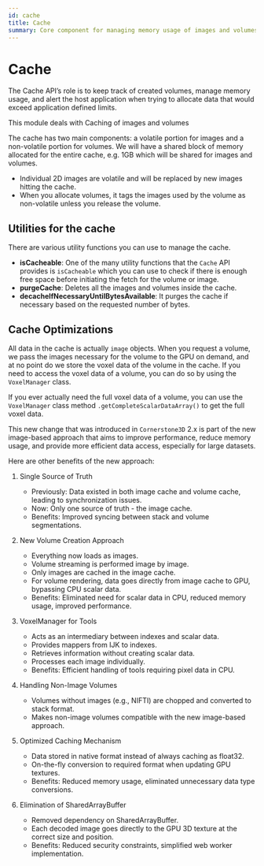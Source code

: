 ```yaml
---
id: cache
title: Cache
summary: Core component for managing memory usage of images and volumes, handling caching mechanisms and optimizing memory allocation
---
```


# Cache

The Cache API’s role is to keep track of created volumes, manage memory usage, and alert the host application when trying to allocate data that would exceed application defined limits.

This module deals with Caching of images and volumes

The cache has two main components: a volatile portion for images and a non-volatile portion for volumes. We will have a shared block of memory allocated for the entire cache, e.g. 1GB which will be shared for images and volumes.

- Individual 2D images are volatile and will be replaced by new images hitting the cache.
- When you allocate volumes, it tags the images used by the volume as non-volatile unless you release the volume.

## Utilities for the cache

There are various utility functions you can use to manage the cache.

- **isCacheable**: One of the many utility functions that the `Cache` API provides is `isCacheable` which you can use to check if there is enough free space before initiating the fetch for the volume or image.
- **purgeCache**: Deletes all the images and volumes inside the cache.
- **decacheIfNecessaryUntilBytesAvailable**: It purges the cache if necessary based on the requested number of bytes.

## Cache Optimizations

All data in the cache is actually `image` objects. When you request a volume, we pass the images necessary for the volume to the GPU on demand, and at no point do we store the voxel data of the volume in the cache. If you need to access the voxel data of a volume, you can do so by using the `VoxelManager` class.

If you ever actually need the full voxel data of a volume, you can use the `VoxelManager` class method `.getCompleteScalarDataArray()` to get the full voxel data.

This new change that was introduced in `Cornerstone3D` 2.x is part of the new image-based approach that aims to improve performance, reduce memory usage, and provide more efficient data access, especially for large datasets.

Here are other benefits of the new approach:

1. Single Source of Truth

   - Previously: Data existed in both image cache and volume cache, leading to synchronization issues.
   - Now: Only one source of truth - the image cache.
   - Benefits: Improved syncing between stack and volume segmentations.

2. New Volume Creation Approach

   - Everything now loads as images.
   - Volume streaming is performed image by image.
   - Only images are cached in the image cache.
   - For volume rendering, data goes directly from image cache to GPU, bypassing CPU scalar data.
   - Benefits: Eliminated need for scalar data in CPU, reduced memory usage, improved performance.

3. VoxelManager for Tools

   - Acts as an intermediary between indexes and scalar data.
   - Provides mappers from IJK to indexes.
   - Retrieves information without creating scalar data.
   - Processes each image individually.
   - Benefits: Efficient handling of tools requiring pixel data in CPU.

4. Handling Non-Image Volumes

   - Volumes without images (e.g., NIFTI) are chopped and converted to stack format.
   - Makes non-image volumes compatible with the new image-based approach.

5. Optimized Caching Mechanism

   - Data stored in native format instead of always caching as float32.
   - On-the-fly conversion to required format when updating GPU textures.
   - Benefits: Reduced memory usage, eliminated unnecessary data type conversions.

6. Elimination of SharedArrayBuffer
   - Removed dependency on SharedArrayBuffer.
   - Each decoded image goes directly to the GPU 3D texture at the correct size and position.
   - Benefits: Reduced security constraints, simplified web worker implementation.
